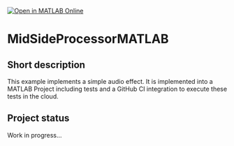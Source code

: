 [![Open in MATLAB Online](https://www.mathworks.com/images/responsive/global/open-in-matlab-online.svg)](https://matlab.mathworks.com/open/github/v1?repo=StefanKerberMW/MidSideProcessorMATLAB&project=MidSideProcessorMATLAB.prj)

# MidSideProcessorMATLAB

## Short description
This example implements a simple audio effect. It is implemented into a MATLAB Project including tests and a GitHub CI integration to execute these tests in the cloud.

## Project status
Work in progress...
